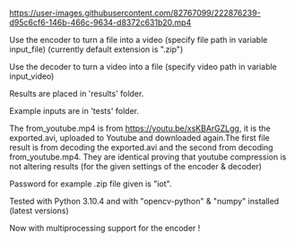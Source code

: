 https://user-images.githubusercontent.com/82767099/222876239-d95c6cf6-146b-466c-9634-d8372c631b20.mp4



Use the encoder to turn a file into a video (specify file path in variable input_file) (currently default extension is ".zip")

Use the decoder to turn a video into a file (specify video path in variable input_video) 

Results are placed in 'results' folder.


Example inputs are in 'tests' folder.


The from_youtube.mp4 is from https://youtu.be/xsKBArGZLgg, it is the exported.avi, uploaded to Youtube and downloaded again.The first file result is from decoding the exported.avi and the second from decoding from_youtube.mp4. They are identical proving that youtube compression is not altering results (for the given settings of the encoder & decoder)


Password for example .zip file given is "iot".

Tested with Python 3.10.4 and with "opencv-python" & "numpy" installed (latest versions)

Now with multiprocessing support for the encoder !
